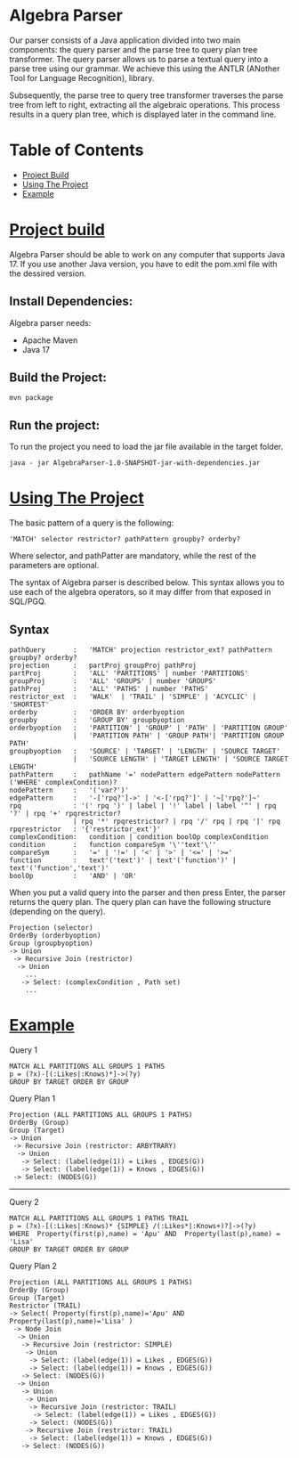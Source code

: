 Algebra Parser
================================================================================
Our parser consists of a Java application divided into two main components: the query parser and the parse tree to query plan tree transformer. The query parser allows us to parse a textual query into a parse tree using our grammar. We achieve this using the ANTLR  (ANother Tool for Language Recognition), library. 

Subsequently, the parse tree to query tree transformer traverses the parse tree from left to right, extracting all the algebraic operations.
This process results in a query plan tree, which is displayed later in the command line.

Table of Contents
================================================================================
- [Project Build](#project-build)
- [Using The Project](#using-the-project)
- [Example](#example)




[Project build](#algebra-parser)
================================================================================
Algebra Parser should be able to work on any computer that supports Java 17. If you use another Java version, you have to edit the pom.xml file with the dessired version. 


Install Dependencies:
--------------------------------------------------------------------------------
Algebra parser needs:
- Apache Maven
- Java 17
  
Build the Project:
--------------------------------------------------------------------------------
```
mvn package
```

Run the project:
--------------------------------------------------------------------------------
To run the project you need to load the jar file available in the target folder.
```
java - jar AlgebraParser-1.0-SNAPSHOT-jar-with-dependencies.jar
```



[Using The Project](#algebra-parser)
================================================================================

The basic pattern of a query is the following:
```
'MATCH' selector restrictor? pathPattern groupby? orderby?
```
Where selector, and pathPatter are mandatory, while the rest of the parameters are optional.

The syntax of Algebra parser is described below. This syntax allows you to use each of the algebra operators, so it may differ from that exposed in SQL/PGQ.

Syntax
--------------------------------------------------------------------------------
```
pathQuery       :   'MATCH' projection restrictor_ext? pathPattern groupby? orderby? 
projection      :   partProj groupProj pathProj
partProj        :   'ALL' 'PARTITIONS' | number 'PARTITIONS'
groupProj       :   'ALL' 'GROUPS' | number 'GROUPS'
pathProj        :   'ALL' 'PATHS' | number 'PATHS'
restrictor_ext  :   'WALK'  | 'TRAIL' | 'SIMPLE' | 'ACYCLIC' | 'SHORTEST'
orderby         :   'ORDER BY' orderbyoption
groupby         :   'GROUP BY' groupbyoption
orderbyoption   :   'PARTITION' | 'GROUP' | 'PATH' | 'PARTITION GROUP' 
                |   'PARTITION PATH' | 'GROUP PATH'| 'PARTITION GROUP PATH' 
groupbyoption   :   'SOURCE' | 'TARGET' | 'LENGTH' | 'SOURCE TARGET' 
                |   'SOURCE LENGTH' | 'TARGET LENGTH' | 'SOURCE TARGET LENGTH'
pathPattern     :   pathName '=' nodePattern edgePattern nodePattern ('WHERE' complexCondition)? 
nodePattern     :   '('var?')'
edgePattern     :   '-['rpq?']->' | '<-['rpq?']' | '~['rpq?']~'
rpq             : '(' rpq ')' | label | '!' label | label '^' | rpq '?' | rpq '+' rpqrestrictor? 
                | rpq '*' rpqrestrictor? | rpq '/' rpq | rpq '|' rpq 
rpqrestrictor   : '{'restrictor_ext'}'
complexCondition:   condition | condition boolOp complexCondition
condition       :   function compareSym '\''text'\'' 
compareSym      :   '=' | '!=' | '<' | '>' | '<=' | '>='
function        :   text'('text')' | text'('function')' |  text'('function','text')'
boolOp          :   'AND' | 'OR'
```

When you put a valid query into the parser and then press Enter, the parser returns the query plan. The query plan can have the following structure (depending on the query).

```
Projection (selector)
OrderBy (orderbyoption)
Group (groupbyoption)
-> Union
 -> Recursive Join (restrictor)
  -> Union
    ...
   -> Select: (complexCondition , Path set)
    ...
```

[Example](#algebra-parser)
================================================================================

Query 1
```
MATCH ALL PARTITIONS ALL GROUPS 1 PATHS 
p = (?x)-[(:Likes|:Knows)*]->(?y)  
GROUP BY TARGET ORDER BY GROUP
```

Query Plan 1
```
Projection (ALL PARTITIONS ALL GROUPS 1 PATHS)
OrderBy (Group)
Group (Target)
-> Union
 -> Recursive Join (restrictor: ARBYTRARY)
  -> Union
   -> Select: (label(edge(1)) = Likes , EDGES(G))
   -> Select: (label(edge(1)) = Knows , EDGES(G))
 -> Select: (NODES(G))
```
--------------------------------------------------------------------------------
Query 2 
```
MATCH ALL PARTITIONS ALL GROUPS 1 PATHS TRAIL
p = (?x)-[(:Likes|:Knows)* {SIMPLE} /(:Likes*|:Knows+)?]->(?y)
WHERE  Property(first(p),name) = 'Apu' AND  Property(last(p),name) = 'Lisa'
GROUP BY TARGET ORDER BY GROUP
```

Query Plan 2
```
Projection (ALL PARTITIONS ALL GROUPS 1 PATHS)
OrderBy (Group)
Group (Target)
Restrictor (TRAIL)
-> Select( Property(first(p),name)='Apu' AND Property(last(p),name)='Lisa' )
 -> Node Join
  -> Union
   -> Recursive Join (restrictor: SIMPLE)
    -> Union
     -> Select: (label(edge(1)) = Likes , EDGES(G))
     -> Select: (label(edge(1)) = Knows , EDGES(G))
   -> Select: (NODES(G))
  -> Union
   -> Union
    -> Union
     -> Recursive Join (restrictor: TRAIL)
      -> Select: (label(edge(1)) = Likes , EDGES(G))
     -> Select: (NODES(G))
    -> Recursive Join (restrictor: TRAIL)
     -> Select: (label(edge(1)) = Knows , EDGES(G))
   -> Select: (NODES(G))
```
